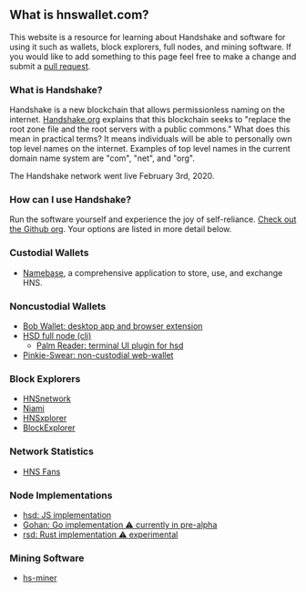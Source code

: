 ## What is hnswallet.com?

This website is a resource for learning about Handshake and software for using it such as wallets, block explorers, full nodes, and mining software. If you would like to add something to this page feel free to make a change and submit a [pull request](https://github.com/evbots/hnswallet).

### What is Handshake?

Handshake is a new blockchain that allows permissionless naming on the internet. [Handshake.org](https://handshake.org) explains that this blockchain seeks to "replace the root zone file and the root servers with a public commons." What does this mean in practical terms? It means individuals will be able to personally own top level names on the internet. Examples of top level names in the current domain name system are "com", "net", and "org".

The Handshake network went live February 3rd, 2020.

### How can I use Handshake?

Run the software yourself and experience the joy of self-reliance. [Check out the Github org](https://github.com/handshake-org). Your options are listed in more detail below.

### Custodial Wallets

* [Namebase](https://namebase.io/), a comprehensive application to store, use, and exchange HNS.
  
### Noncustodial Wallets

* [Bob Wallet: desktop app and browser extension](https://github.com/kyokan/bob-wallet)
* [HSD full node (cli)](https://github.com/handshake-org/hsd)
  * [Palm Reader: terminal UI plugin for hsd](https://github.com/pinheadmz/palmreader)
* [Pinkie-Swear: non-custodial web-wallet](https://github.com/pinheadmz/pinkie)

### Block Explorers

* [HNSnetwork](https://hnsnetwork.com/)
* [Niami](https://www.niami.io/)
* [HNSxplorer](https://hnsxplorer.com/)
* [BlockExplorer](https://blockexplorer.com/)

### Network Statistics

* [HNS Fans](https://e.hnsfans.com/)

### Node Implementations

* [hsd: JS implementation](https://github.com/handshake-org/hsd/)
* [Gohan: Go implementation ⚠️ currently in pre-alpha](https://github.com/kurumiimari/gohan)
* [rsd: Rust implementation ⚠️ experimental](https://github.com/UrkelLabs/rsd)

### Mining Software

* [hs-miner](https://github.com/handshake-org/hs-miner/)
